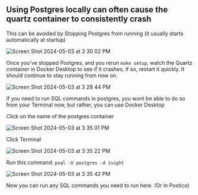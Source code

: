 ## Using Postgres locally can often cause the quartz container to consistently crash

This can be avoided by Stopping Postgres from running (it usually starts automatically at startup)

![Screen Shot 2024-05-03 at 3 30 02 PM](https://github.com/CExKForsyth/Kyles-Case-IQ-Notes/assets/95767293/e1ca16da-d3de-4822-9660-a39f83adf2fc)

Once you've stopped Postgres, and you rerun `make setup`, watch the Quartz container in Docker Desktop to see if it crashes, if so, restart it quickly. It should continue to stay running from now on. 

![Screen Shot 2024-05-03 at 3 28 44 PM](https://github.com/CExKForsyth/Kyles-Case-IQ-Notes/assets/95767293/3757c5da-0639-43ff-860a-0976a01db150)

If you need to run SQL commands in postgres, you wont be able to do so from your Terminal now, but rather, you can use Docker Desktop

Click on the name of the postgres container

![Screen Shot 2024-05-03 at 3 35 01 PM](https://github.com/CExKForsyth/Kyles-Case-IQ-Notes/assets/95767293/0225512d-b3dd-40b0-bf67-a233c4a4d417)

Click Terminal

![Screen Shot 2024-05-03 at 3 35 22 PM](https://github.com/CExKForsyth/Kyles-Case-IQ-Notes/assets/95767293/e3632b9b-5425-4dc1-8c0c-19f7f0ab12b3)

Run this command:
`psql -U postgres -d isight`

![Screen Shot 2024-05-03 at 3 35 42 PM](https://github.com/CExKForsyth/Kyles-Case-IQ-Notes/assets/95767293/79665175-ee19-4bdb-a139-b30bec4a4f4f)

Now you can run any SQL commands you need to run here. (Or in Postico)

